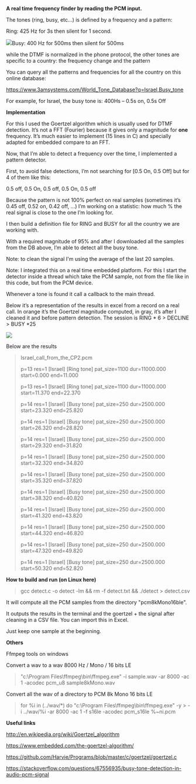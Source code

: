 
**<span class="underline">A real time frequency finder by reading the
PCM input.</span>**

The tones (ring, busy, etc...) is defined by a frequency and a pattern:

Ring: 425 Hz for 3s then silent for 1 second.

![](media/image1.png)Busy: 400 Hz for 500ms then silent for 500ms

while the DTMF is normalized in the phone protocol, the other tones are
specific to a country: the frequency change and the pattern

You can query all the patterns and frequencies for all the country on
this online database:

<https://www.3amsystems.com/World_Tone_Database?q=Israel,Busy_tone>

For example, for Israel, the busy tone is: 400Hs – 0.5s on, 0.5s Off

**<span class="underline">Implementation</span>**

For this I used the Goertzel algorithm which is usually used for DTMF
detection. It’s not a FFT (Fourier) because it gives only a magnitude
for **one** frequency. It’s much easier to implement (15 lines in C) and
specially adapted for embedded compare to an FFT.

Now, that I’m able to detect a frequency over the time, I implemented a
pattern detector.

First, to avoid false detections, I’m not searching for \[0.5 On, 0.5
Off\] but for 4 of them like this:

0.5 off, 0.5 On, 0.5 off, 0.5 On, 0.5 off

Because the pattern is not 100% perfect on real samples (sometimes it’s
0.45 off, 0.52 on, 0.42 off, ...) I’m working on a statistic: how much %
the real signal is close to the one I’m looking for.

I then build a definition file for RING and BUSY for all the country we
are working with.

With a required magnitude of 95% and after I downloaded all the samples
from the DB above, I’m able to detect all the busy tone.

Note: to clean the signal I'm using the average of the last 20 samples.

Note: I integrated this on a real time embedded platform. For this I
start the detector inside a thread which take the PCM sample, not from
the file like in this code, but from the PCM device.

Whenever a tone is found it call a callback to the main thread.

Below it’s a representation of the results in excel from a record on a
real call. In orange it’s the Goertzel magnitude computed, in gray, it’s
after I cleaned it and before pattern detection. The session is RING \*
6 \> DECLINE \> BUSY \*25

![](https://i.imgur.com/iNE40ad.png)

Below are the results

> Israel\_call\_from\_the\_CP2.pcm
> 
> p=13 res=1 \[Israel\] \[Ring tone\] pat\_size=1100 dur=11000.000
> start=0.000 end=11.000
> 
> p=13 res=1 \[Israel\] \[Ring tone\] pat\_size=1100 dur=11000.000
> start=11.370 end=22.370
> 
> p=14 res=1 \[Israel\] \[Busy tone\] pat\_size=250 dur=2500.000
> start=23.320 end=25.820
> 
> p=14 res=1 \[Israel\] \[Busy tone\] pat\_size=250 dur=2500.000
> start=26.320 end=28.820
> 
> p=14 res=1 \[Israel\] \[Busy tone\] pat\_size=250 dur=2500.000
> start=29.320 end=31.820
> 
> p=14 res=1 \[Israel\] \[Busy tone\] pat\_size=250 dur=2500.000
> start=32.320 end=34.820
> 
> p=14 res=1 \[Israel\] \[Busy tone\] pat\_size=250 dur=2500.000
> start=35.320 end=37.820
> 
> p=14 res=1 \[Israel\] \[Busy tone\] pat\_size=250 dur=2500.000
> start=38.320 end=40.820
> 
> p=14 res=1 \[Israel\] \[Busy tone\] pat\_size=250 dur=2500.000
> start=41.320 end=43.820
> 
> p=14 res=1 \[Israel\] \[Busy tone\] pat\_size=250 dur=2500.000
> start=44.320 end=46.820
> 
> p=14 res=1 \[Israel\] \[Busy tone\] pat\_size=250 dur=2500.000
> start=47.320 end=49.820
> 
> p=14 res=1 \[Israel\] \[Busy tone\] pat\_size=250 dur=2500.000
> start=50.320 end=52.820

**<span class="underline">How to build and run (on Linux here)</span>**

> gcc detect.c -o detect -lm && rm -f detect.txt && ./detect \>
> detect.csv

It will compute all the PCM samples from the directory "pcm8kMono16ble".

It outputs the results in the terminal and the goertzel + the signal
after cleaning in a CSV file. You can import this in Excel.

Just keep one sample at the beginning.

**<span class="underline">Others</span>**

Ffmpeg tools on windows

Convert a wav to a wav 8000 Hz / Mono / 16 bits LE

> "c:\\Program Files\\ffmpeg\\bin\\ffmpeg.exe" -i sample.wav -ar 8000
> -ac 1 -acodec pcm\_u8 sample8kMono.wav

Convert all the wav of a directory to PCM 8k Mono 16 bits LE

> for %i in (../wav/\*) do "c:\\Program Files\\ffmpeg\\bin\\ffmpeg.exe"
> -y > -i ../wav/%i -ar 8000 -ac 1 -f s16le -acodec pcm\_s16le %\~ni.pcm

**<span class="underline">Useful links</span>**

<http://en.wikipedia.org/wiki/Goertzel_algorithm>

<https://www.embedded.com/the-goertzel-algorithm/>

<https://github.com/Harvie/Programs/blob/master/c/goertzel/goertzel.c>

<https://stackoverflow.com/questions/67556935/busy-tone-detection-in-audio-pcm-signal>

